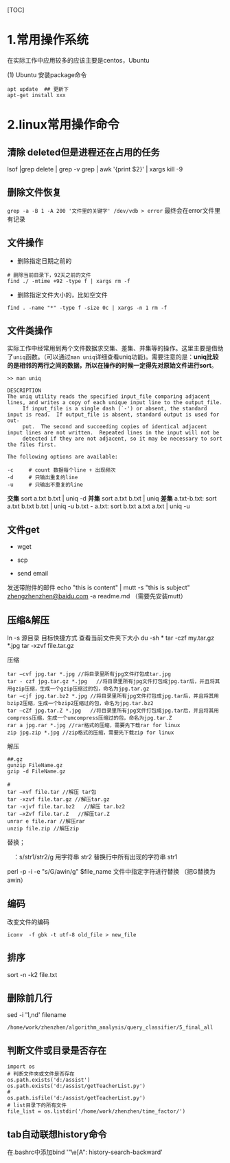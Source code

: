 [TOC]


# 1.常用操作系统
在实际工作中应用较多的应该主要是centos，Ubuntu

(1) Ubuntu
安装package命令
```shell
apt update  ## 更新下
apt-get install xxx
```

# 2.linux常用操作命令






## 清除 deleted但是进程还在占用的任务

lsof |grep delete | grep -v grep | awk '{print $2}' | xargs kill -9

## 删除文件恢复


`grep -a -B 1 -A 200 '文件里的关键字' /dev/vdb > error`
最终会在error文件里有记录



## 文件操作


* 删除指定日期之前的

```
# 删除当前目录下，92天之前的文件
find ./ -mtime +92 -type f | xargs rm -f
```

* 删除指定文件大小的，比如空文件

```
find . -name "*" -type f -size 0c | xargs -n 1 rm -f
```


## 文件类操作

实际工作中经常用到两个文件数据求交集、差集、并集等的操作。这里主要是借助了`uniq`函数。（可以通过`man uniq`详细查看uniq功能)。需要注意的是：**uniq比较的是相邻的两行之间的数据，所以在操作的时候一定得先对原始文件进行sort**。



```
>> man uniq

DESCRIPTION
The uniq utility reads the specified input_file comparing adjacent lines, and writes a copy of each unique input line to the output_file.
     If input_file is a single dash (`-') or absent, the standard input is read.  If output_file is absent, standard output is used for out-
     put.  The second and succeeding copies of identical adjacent input lines are not written.  Repeated lines in the input will not be
     detected if they are not adjacent, so it may be necessary to sort the files first.

The following options are available:

-c     # count 数据每个line + 出现频次
-d     # 只输出重复的line 
-u     # 只输出不重复的line
```

**交集**
sort a.txt b.txt | uniq -d
**并集**
sort a.txt b.txt | uniq
**差集**
a.txt-b.txt:
sort a.txt b.txt b.txt | uniq -u
b.txt - a.txt:
sort b.txt a.txt a.txt | uniq -u



## 文件get

* wget



* scp



* send email

发送带附件的邮件
echo "this is content" | mutt -s "this is subject" zhengzhenzhen@baidu.com -a readme.md
（需要先安装mutt）



## 压缩&解压



ln -s 源目录 目标快捷方式
查看当前文件夹下大小  du -sh *
tar -czf my.tar.gz *.jpg
tar -xzvf file.tar.gz

压缩

```
tar –cvf jpg.tar *.jpg //将目录里所有jpg文件打包成tar.jpg
tar - czf jpg.tar.gz *.jpg   //将目录里所有jpg文件打包成jpg.tar后，并且将其用gzip压缩，生成一个gzip压缩过的包，命名为jpg.tar.gz
tar –cjf jpg.tar.bz2 *.jpg //将目录里所有jpg文件打包成jpg.tar后，并且将其用bzip2压缩，生成一个bzip2压缩过的包，命名为jpg.tar.bz2
tar –cZf jpg.tar.Z *.jpg   //将目录里所有jpg文件打包成jpg.tar后，并且将其用compress压缩，生成一个umcompress压缩过的包，命名为jpg.tar.Z
rar a jpg.rar *.jpg //rar格式的压缩，需要先下载rar for linux
zip jpg.zip *.jpg //zip格式的压缩，需要先下载zip for linux
```

解压

```
##.gz 
gunzip FileName.gz 
gzip -d FileName.gz 
　　
#
tar –xvf file.tar //解压 tar包
tar -xzvf file.tar.gz //解压tar.gz
tar -xjvf file.tar.bz2   //解压 tar.bz2
tar –xZvf file.tar.Z   //解压tar.Z
unrar e file.rar //解压rar
unzip file.zip //解压zip
```



替换；

　：s/str1/str2/g 用字符串 str2 替换行中所有出现的字符串 str1 

perl -p -i -e "s/G/awin/g" $file_name 文件中指定字符进行替换
（把G替换为awin）


## 编码

改变文件的编码

```
iconv  -f gbk -t utf-8 old_file > new_file
```

## 排序

sort -n -k2 file.txt

## 删除前几行
sed -i '1,nd' filename

```
/home/work/zhenzhen/algorithm_analysis/query_classifier/5_final_all
```



## 判断文件或目录是否存在

```
import os
# 判断文件夹或文件是否存在
os.path.exists('d:/assist')
os.path.exists('d:/assist/getTeacherList.py')
#
os.path.isfile('d:/assist/getTeacherList.py')
# list目录下的所有文件
file_list = os.listdir('/home/work/zhenzhen/time_factor/')
```



## tab自动联想history命令

在.bashrc中添加bind '"\e[A": history-search-backward'
